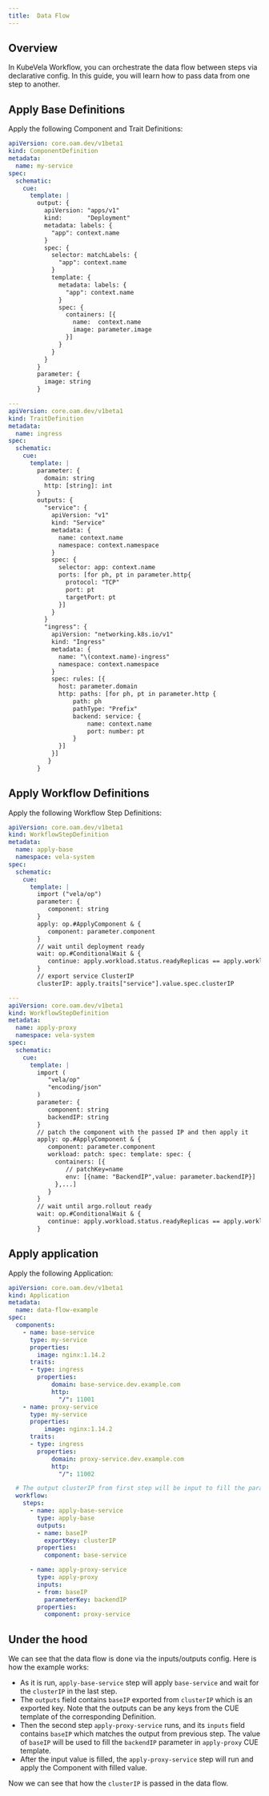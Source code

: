 ```yaml
---
title:  Data Flow
---
```


## Overview

In KubeVela Workflow, you can orchestrate the data flow between steps via declarative config.
In this guide, you will learn how to pass data from one step to another.

## Apply Base Definitions

Apply the following Component and Trait Definitions:

```yaml
apiVersion: core.oam.dev/v1beta1
kind: ComponentDefinition
metadata:
  name: my-service
spec:
  schematic:
    cue:
      template: |
        output: {
          apiVersion: "apps/v1"
          kind:       "Deployment"
          metadata: labels: {
            "app": context.name
          }
          spec: {
            selector: matchLabels: {
              "app": context.name
            }
            template: {
              metadata: labels: {
                "app": context.name
              }
              spec: {
                containers: [{
                  name:  context.name
                  image: parameter.image
                }]
              }
            }
          }
        }
        parameter: {
          image: string
        }

---
apiVersion: core.oam.dev/v1beta1
kind: TraitDefinition
metadata:
  name: ingress
spec:
  schematic:
    cue:
      template: |
        parameter: {
          domain: string
          http: [string]: int
        }
        outputs: {
          "service": {
            apiVersion: "v1"
            kind: "Service"
            metadata: {
              name: context.name
              namespace: context.namespace
            }
            spec: {
              selector: app: context.name
              ports: [for ph, pt in parameter.http{
                protocol: "TCP"
                port: pt
                targetPort: pt
              }]
            }
          }
          "ingress": {
            apiVersion: "networking.k8s.io/v1"
            kind: "Ingress"
            metadata: {
              name: "\(context.name)-ingress"
              namespace: context.namespace
            }
            spec: rules: [{
              host: parameter.domain
              http: paths: [for ph, pt in parameter.http {
                  path: ph
                  pathType: "Prefix"
                  backend: service: {
                      name: context.name
                      port: number: pt
                  }
              }]
            }]
           }
        }
```


## Apply Workflow Definitions

Apply the following Workflow Step Definitions:

```yaml
apiVersion: core.oam.dev/v1beta1
kind: WorkflowStepDefinition
metadata:
  name: apply-base
  namespace: vela-system
spec:
  schematic:
    cue:
      template: |
        import ("vela/op")
        parameter: {
           component: string
        }
        apply: op.#ApplyComponent & {
           component: parameter.component
        }
        // wait until deployment ready
        wait: op.#ConditionalWait & {
           continue: apply.workload.status.readyReplicas == apply.workload.status.replicas && apply.workload.status.observedGeneration == apply.workload.metadata.generation
        }
        // export service ClusterIP
        clusterIP: apply.traits["service"].value.spec.clusterIP

---
apiVersion: core.oam.dev/v1beta1
kind: WorkflowStepDefinition
metadata:
  name: apply-proxy
  namespace: vela-system
spec:
  schematic:
    cue:
      template: |
        import (
           "vela/op"
           "encoding/json"
        )
        parameter: {
           component: string
           backendIP: string
        }
        // patch the component with the passed IP and then apply it
        apply: op.#ApplyComponent & {
           component: parameter.component
           workload: patch: spec: template: spec: {
             containers: [{
                // patchKey=name
                env: [{name: "BackendIP",value: parameter.backendIP}]
             },...]
           }
        }
        // wait until argo.rollout ready
        wait: op.#ConditionalWait & {
           continue: apply.workload.status.readyReplicas == apply.workload.status.replicas && apply.workload.status.observedGeneration == apply.workload.metadata.generation
        }
```


## Apply application

Apply the following Application:

```yaml
apiVersion: core.oam.dev/v1beta1
kind: Application
metadata:
  name: data-flow-example
spec:
  components:
    - name: base-service
      type: my-service
      properties:
        image: nginx:1.14.2
      traits:
      - type: ingress
        properties:
            domain: base-service.dev.example.com
            http:
              "/": 11001
    - name: proxy-service
      type: my-service
      properties:
          image: nginx:1.14.2
      traits:
      - type: ingress
        properties:
            domain: proxy-service.dev.example.com
            http:
              "/": 11002

  # The output clusterIP from first step will be input to fill the parameters of the second step
  workflow:
    steps:
      - name: apply-base-service
        type: apply-base
        outputs:
        - name: baseIP
          exportKey: clusterIP
        properties:
          component: base-service

      - name: apply-proxy-service
        type: apply-proxy
        inputs:
        - from: baseIP
          parameterKey: backendIP
        properties:
          component: proxy-service
```

## Under the hood

We can see that the data flow is done via the inputs/outputs config.
Here is how the example works:
- As it is run, `apply-base-service` step will apply `base-service` and wait for the `clusterIP` in the last step.
- The `outputs` field contains `baseIP` exported from `clusterIP` which is an exported key.
  Note that the outputs can be any keys from the CUE template of the corresponding Definition.
- Then the second step `apply-proxy-service` runs, and its `inputs` field contains `baseIP` which matches the output from previous step.
  The value of `baseIP` will be used to fill the `backendIP` parameter in `apply-proxy` CUE template.
- After the input value is filled, the `apply-proxy-service` step will run and apply the Component with filled value.

Now we can see that how the `clusterIP` is passed in the data flow.

